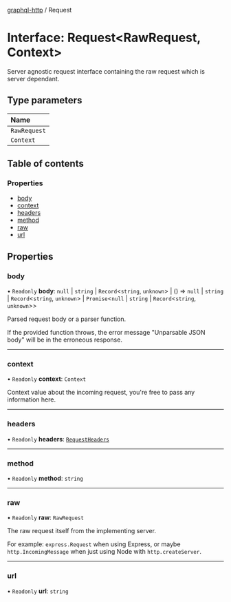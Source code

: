 [graphql-http](../README.md) / Request

# Interface: Request<RawRequest, Context\>

Server agnostic request interface containing the raw request
which is server dependant.

## Type parameters

| Name |
| :------ |
| `RawRequest` |
| `Context` |

## Table of contents

### Properties

- [body](Request.md#body)
- [context](Request.md#context)
- [headers](Request.md#headers)
- [method](Request.md#method)
- [raw](Request.md#raw)
- [url](Request.md#url)

## Properties

### body

• `Readonly` **body**: ``null`` \| `string` \| `Record`<`string`, `unknown`\> \| () => ``null`` \| `string` \| `Record`<`string`, `unknown`\> \| `Promise`<``null`` \| `string` \| `Record`<`string`, `unknown`\>\>

Parsed request body or a parser function.

If the provided function throws, the error message "Unparsable JSON body" will
be in the erroneous response.

___

### context

• `Readonly` **context**: `Context`

Context value about the incoming request, you're free to pass any information here.

___

### headers

• `Readonly` **headers**: [`RequestHeaders`](RequestHeaders.md)

___

### method

• `Readonly` **method**: `string`

___

### raw

• `Readonly` **raw**: `RawRequest`

The raw request itself from the implementing server.

For example: `express.Request` when using Express, or maybe
`http.IncomingMessage` when just using Node with `http.createServer`.

___

### url

• `Readonly` **url**: `string`
